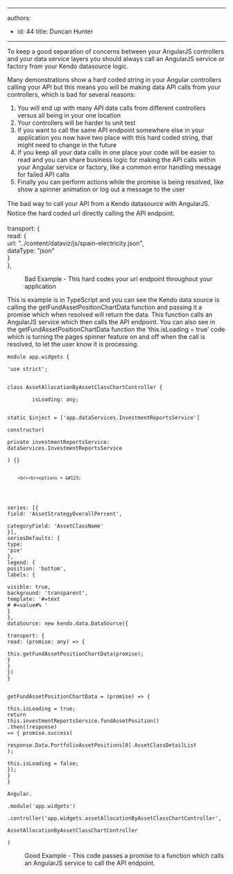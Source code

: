 

---
authors:
  - id: 44
    title: Duncan Hunter
---




<span class='intro'> <p class="p1"></p><p class="p1">To keep a good separation of concerns between your AngularJS controllers and your data service layers you should always call an AngularJS service or factory from your Kendo datasource logic.</p><p class="p1">Many demonstrations show a hard coded string in your Angular controllers calling your API but this means you will be making data API calls from your controllers, which is bad for several reasons&#58;</p><ol class="ol1"><li class="li1">You will end up with many API data calls from different controllers versus all being in your one location</li><li class="li1">Your controllers will be harder to unit test</li><li class="li1">If you want to call the same API endpoint somewhere else in your application you now have two place with this hard coded string, that might need to change in the future</li><li class="li1">If you keep all your data calls in one place your code will be easier to read and you can share business logic for making the API calls within your Angular service or factory, like a common error handling message for failed API calls</li><li class="li1">Finally you can perform actions while the promise is being resolved, like show a spinner animation or log out a message to the user</li></ol> </span>

<p>​<span style="line-height&#58;1.6;">The bad way to call your API from a Kendo datasource with AngularJS. Notice the hard coded url directly calling the API endpoint.</span></p><p class="ssw15-rteElement-CodeArea">transport&#58; &#123; 
   <br>read&#58; &#123; 
   <br>url&#58; &quot;../content/dataviz/js/spain-electricity.json&quot;, 
   <br>dataType&#58; &quot;json&quot; 
   <br>&#125; 
   <br>&#125;, </p><dd class="ssw15-rteElement-FigureBad">Bad Example -​&#160;This hard codes your url endpoint throughout your application&#160;​​<br></dd><p class="p6"> 
   <span class="s1">This is example is in TypeScript and you can see the Kendo data source is calling the </span>getFundAssetPositionChartData function and passing it a promise which when resolved will return the data. This function calls an AngularJS service which then calls the API endpoint. You can also see in the getFundAssetPositionChartData function the ‘this.isLoading = true’ code which is turning the pages spinner feature on and off when the call is resolved, to let the user know it is processing.​</p><p class="ssw15-rteElement-CodeArea">
<code>module app.widgets &#123;
<br>'use strict';
<br><br>class AssetAllocationByAssetClassChartController &#123;
<br>        isLoading&#58; any;
<br><br>static $inject = ['app.dataServices.InvestmentReportsService']
<br>constructor(
<br>private investmentReportsService&#58; <br>dataServices.InvestmentReportsService
<br>) &#123;&#125;

        <br><br>options = &#123;
<br>series&#58; [&#123;
<br>field&#58; 'AssetStrategyOverallPercent',
<br>                categoryField&#58; 'AssetClassName'
<br>&#125;],
<br>seriesDefaults&#58; &#123;
<br>type&#58; 'pie'
<br>&#125;,
<br>legend&#58; &#123;
<br>position&#58; 'bottom',
<br>labels&#58; &#123;
<br>visible&#58; true,
<br>background&#58; 'transparent',
<br>template&#58; '#=text #  #=value#% '
<br>&#125;<br>&#125;,
<br>dataSource&#58; new kendo.data.DataSource(&#123;
<br>transport&#58; &#123;
<br>read&#58; (promise&#58; any) =&gt; &#123;
                        <br>this.getFundAssetPositionChartData(promise);
<br>&#125;
<br>&#125;<br>&#125;)
<br>&#125;
<br><br>getFundAssetPositionChartData = (promise) =&gt; &#123;
<br>this.isLoading = true;
<br>return this.investmentReportsService.fundAssetPosition()
<br>.then((response) =&gt; &#123; promise.success(
  <br>response.Data.PortfolioAssetPositions[0].AssetClassDetailList
<br>);
<br>this.isLoading = false;
<br>&#125;);
<br>&#125;
<br>&#125;
<br><br>Angular.
<br>.module('app.widgets')
 <br>.controller('app.widgets.assetAllocationByAssetClassChartController',
 <br>AssetAllocationByAssetClassChartController <br>)</code></p><dd class="ssw15-rteElement-FigureGood">Good Example -&#160;This code passes a promise to a function which calls an AngularJS service to call the API endpoint.​</dd>


